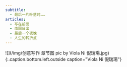 ```yaml
---
subtitle:
  - 最后一片叶落时……
articles:
  - 写在前面
  - 南国日出
  - 最后一个夜晚
  - 人生的转折点
---
```


![](/img/创意写作 章节图 pic by Viola Ni 倪瑞瑒.jpg)
{:.caption.bottom.left.outside caption="Viola Ni 倪瑞瑒"}
